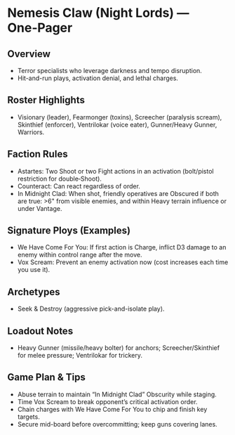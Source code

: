 # Nemesis Claw (Night Lords) — One‑Pager

## Overview
- Terror specialists who leverage darkness and tempo disruption.
- Hit-and-run plays, activation denial, and lethal charges.

## Roster Highlights
- Visionary (leader), Fearmonger (toxins), Screecher (paralysis scream), Skinthief (enforcer), Ventrilokar (voice eater), Gunner/Heavy Gunner, Warriors.

## Faction Rules
- Astartes: Two Shoot or two Fight actions in an activation (bolt/pistol restriction for double‑Shoot).
- Counteract: Can react regardless of order.
- In Midnight Clad: When shot, friendly operatives are Obscured if both are true: >6" from visible enemies, and within Heavy terrain influence or under Vantage.

## Signature Ploys (Examples)
- We Have Come For You: If first action is Charge, inflict D3 damage to an enemy within control range after the move.
- Vox Scream: Prevent an enemy activation now (cost increases each time you use it).

## Archetypes
- Seek & Destroy (aggressive pick-and-isolate play).

## Loadout Notes
- Heavy Gunner (missile/heavy bolter) for anchors; Screecher/Skinthief for melee pressure; Ventrilokar for trickery.

## Game Plan & Tips
- Abuse terrain to maintain “In Midnight Clad” Obscurity while staging.
- Time Vox Scream to break opponent’s critical activation order.
- Chain charges with We Have Come For You to chip and finish key targets.
- Secure mid-board before overcommitting; keep guns covering lanes.

